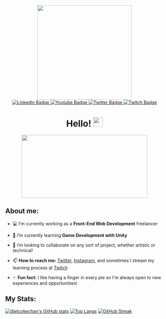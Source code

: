 <div id="header" align="center">
  <img src="https://media3.giphy.com/media/2YhWzpxIoCLm0e0Yym/giphy.gif?cid=ecf05e47s8csaah3d55gx04migrbqswyxih7h63mq9sruurk&rid=giphy.gif&ct=s" height="300">
</div>

<div id="badges" align="center">
  <a href="https://www.linkedin.com/in/habiba-sameh/">
    <img src="https://img.shields.io/badge/LinkedIn-blue?style=for-the-badge&logo=linkedin&logoColor=white" alt="LinkedIn Badge"/>
  </a>
  <a href="https://www.youtube.com/channel/UCk29W-GJD1pareGZ2NKbfdg">
    <img src="https://img.shields.io/badge/YouTube-red?style=for-the-badge&logo=youtube&logoColor=white" alt="Youtube Badge"/>
  </a>
  <a href="twitter.com/dietcokechan">
    <img src="https://img.shields.io/badge/Twitter-blue?style=for-the-badge&logo=twitter&logoColor=white" alt="Twitter Badge"/>
  </a>
    <a href="https://www.twitch.tv/dietcokechan">
    <img src="https://img.shields.io/badge/Twitch-blueviolet?&logo=twitch&style=for-the-badge&logoColor=white" alt="Twitch Badge"/>
  </a><br>
  <img src="https://komarev.com/ghpvc/?username=dietcokechan&style=flat-square&color=blueviolet" alt=""/>
  <h1>
    Hello!
    <img src="https://media.giphy.com/media/hvRJCLFzcasrR4ia7z/giphy.gif" width="30px"/>
  </h1>
</div>

<div align="center">
  <img src="https://media0.giphy.com/media/eLU5DifuOkjPtShwwW/giphy.gif?cid=ecf05e47ug36edpbsuzbmg01j8lo1u3sq4rjppyznk7axp18&rid=giphy.gif&ct=s" width="400" height="200"/>
</div>

## About me:

- 💻 I’m currently working as a **Front-End Web Development** freelancer


- 🌱 I’m currently learning **Game Development with Unity**


- 👭 I’m looking to collaborate on any sort of project, whether artistic or technical!


- 📫 **How to reach me:** [Twitter](twitter.com/dietcokechan), [Instagram](instagram.com/dietcokechan), and sometimes I stream my learning process at [Twitch](https://www.twitch.tv/dietcokechan)


- ✨ **Fun fact:** I like having a finger in every pie so I'm always open to new experiences and opportunities!
<!-- 

<div id="footer" align="center">
  <img src="https://media0.giphy.com/media/eLU5DifuOkjPtShwwW/giphy.gif?cid=ecf05e47ug36edpbsuzbmg01j8lo1u3sq4rjppyznk7axp18&rid=giphy.gif&ct=s" width="500" height="200">
</div> -->

## My Stats:

[![dietcokechan's GitHub stats](https://github-readme-stats.vercel.app/api?username=dietcokechan&theme=bear&show_icons=true&count_private=true)](https://github.com/anuraghazra/github-readme-stats)
[![Top Langs](https://github-readme-stats.vercel.app/api/top-langs/?username=dietcokechan&theme=bear&show_icons=true&layout=compact)](https://github.com/anuraghazra/github-readme-stats)
[![GitHub Streak](https://github-readme-streak-stats.herokuapp.com?user=dietcokechan&theme=bear&date_format=j%20M%5B%20Y%5D)](https://git.io/streak-stats)
